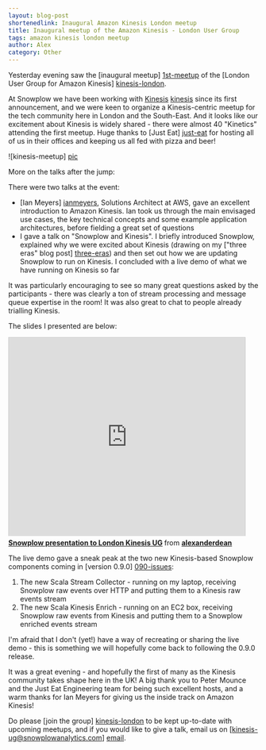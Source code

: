 ```yaml
---
layout: blog-post
shortenedlink: Inaugural Amazon Kinesis London meetup
title: Inaugural meetup of the Amazon Kinesis - London User Group
tags: amazon kinesis london meetup
author: Alex
category: Other
---
```


Yesterday evening saw the [inaugural meetup] [1st-meetup] of the [London User Group for Amazon Kinesis] [kinesis-london].

At Snowplow we have been working with [Kinesis] [kinesis] since its first announcement, and we were keen to organize a Kinesis-centric meetup for the tech community here in London and the South-East. And it looks like our excitement about Kinesis is widely shared - there were almost 40 "Kinetics" attending the first meetup. Huge thanks to [Just Eat] [just-eat] for hosting all of us in their offices and keeping us all fed with pizza and beer!

![kinesis-meetup] [pic]

More on the talks after the jump:

<!--more-->

There were two talks at the event:

* [Ian Meyers] [ianmeyers], Solutions Architect at AWS, gave an excellent introduction to Amazon Kinesis. Ian took us through the main envisaged use cases, the key technical concepts and some example application architectures, before fielding a great set of questions
* I gave a talk on "Snowplow and Kinesis". I briefly introduced Snowplow, explained why we were excited about Kinesis (drawing on my ["three eras" blog post] [three-eras]) and then set out how we are updating Snowplow to run on Kinesis. I concluded with a live demo of what we have running on Kinesis so far

It was particularly encouraging to see so many great questions asked by the participants - there was clearly a ton of stream processing and message queue expertise in the room! It was also great to chat to people already trialling Kinesis.

The slides I presented are below:

<iframe src="http://www.slideshare.net/slideshow/embed_code/30634807" width="476" height="400" frameborder="0" marginwidth="0" marginheight="0" scrolling="no" style="border:1px solid #CCC;border-width:1px 1px 0;margin-bottom:5px" > </iframe> 

<div style="margin-bottom:5px"> <strong> <a href="http://www.slideshare.net/alexanderdean/kinesis-meetup-1" title="Snowplow presentation to London Kinesis UG" target="_blank">Snowplow presentation to London Kinesis UG</a> </strong> from <strong><a href="http://www.slideshare.net/alexanderdean" target="_blank">alexanderdean</a></strong> </div>

The live demo gave a sneak peak at the two new Kinesis-based Snowplow components coming in [version 0.9.0] [090-issues]:

1. The new Scala Stream Collector - running on my laptop, receiving Snowplow raw events over HTTP and putting them to a Kinesis raw events stream
2. The new Scala Kinesis Enrich - running on an EC2 box, receiving Snowplow raw events from Kinesis and putting them to a Snowplow enriched events stream

I'm afraid that I don't (yet!) have a way of recreating or sharing the live demo - this is something we will hopefully come back to following the 0.9.0 release.

It was a great evening - and hopefully the first of many as the Kinesis community takes shape here in the UK! A big thank you to Peter Mounce and the Just Eat Engineering team for being such excellent hosts, and a warm thanks for Ian Meyers for giving us the inside track on Amazon Kinesis!

Do please [join the group] [kinesis-london] to be kept up-to-date with upcoming meetups, and if you would like to give a talk, email us on [kinesis-ug@snowplowanalytics.com] [email].

[pic]: /static/img/blog/2014/01/kinesis-meetup.jpg

[1st-meetup]: http://www.meetup.com/kinesis-london/events/155043952/
[kinesis-london]: http://www.meetup.com/kinesis-london/
[kinesis]: http://aws.amazon.com/kinesis/

[just-eat]: http://www.just-eat.co.uk/
[ianmeyers]: https://twitter.com/IanMeyers

[three-eras]: http://snowplowanalytics.com/blog/2014/01/20/the-three-eras-of-business-data-processing/
[090-issues]: https://github.com/snowplow/snowplow/issues?milestone=33&page=1&state=closed

[email]: mailto:kinesis-ug@snowplowanalytics.com
